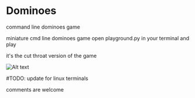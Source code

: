 # Dominoes
command line dominoes game

miniature cmd line dominoes game
open playground.py in your terminal and play

it's the cut throat version of the game

![Alt text](http://full/path/to/img.jpg "Optional title")

#TODO: 
update for linux terminals

comments are welcome

